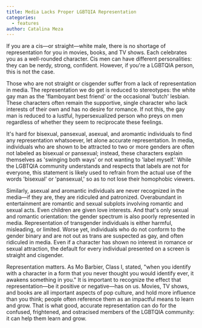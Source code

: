 ```yaml
---
title: Media Lacks Proper LGBTQIA Representation
categories:
  - features
author: Catalina Meza
---
```


If you are a cis—or straight—white male, there is no shortage of representation for you in movies, books, and TV shows. Each celebrates you as a well-rounded character. Cis men can have different personalities: they can be nerdy, strong, confident. However, if you're a LGBTQIA person, this is not the case.

Those who are not straight or cisgender suffer from a lack of representation in media. The representation we do get is reduced to stereotypes: the white gay man as the 'flamboyant best friend'  or the occasional 'butch' lesbian. These characters often remain the supportive, single character who lack interests of their own and has no desire for romance. If not this, the gay man is reduced to a lustful, hypersexualized person who preys on men regardless of whether they seem to reciprocate these feelings.

It's hard for bisexual, pansexual, asexual, and aromantic individuals to find any representation whatsoever, let alone accurate representation. In media, individuals who are shown to be attracted to two or more genders are often not labeled as bisexual or pansexual; instead, these characters explain themselves as 'swinging both ways' or not wanting to 'label myself.' While the LGBTQIA community understands and respects that labels are not for everyone, this statement is likely used to refrain from the actual use of the words 'bisexual' or 'pansexual,' so as to not lose their homophobic viewers.

Similarly, asexual and aromantic individuals are never recognized in the media—if they are, they are ridiculed and patronized. Overabundant in entertainment are romantic and sexual subplots involving romantic and sexual acts. Even children are given love interests. And that's only sexual and romantic orientation: the gender spectrum is also poorly represented in media. Representation of transgender individuals is either harmful, misleading, or limited. Worse yet, individuals who do not conform to the gender binary and are not out as trans are suspected as gay, and often ridiculed in media. Even if a character has shown no interest in romance or sexual attraction, the default for every individual presented on a screen is straight and cisgender.

Representation matters. As Mo Barbier, Class I, stated, "when you identify with a character in a form that you never thought you would identify ever, it awakens something in you." It is important to recognize the effect that representation—be it positive or negative—has on us. Movies, TV shows, and books are all important aspects of pop culture, and hold more influence than you think; people often reference them as an impactful means to learn and grow. That is what good, accurate representation can do for the confused, frightened, and ostracised members of the LGBTQIA community: it can help them learn and grow.
